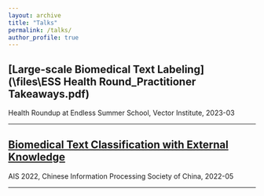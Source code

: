 ```yaml
---
layout: archive
title: "Talks"
permalink: /talks/
author_profile: true
---
```


## [Large-scale Biomedical Text Labeling](\files\ESS Health Round_Practitioner Takeaways.pdf)

Health Roundup at Endless Summer School, Vector Institute, 
2023-03

---
## [Biomedical Text Classification with External Knowledge](\files\AIS_2022.pdf)

AIS 2022, Chinese Information Processing Society of China,
2022-05

---